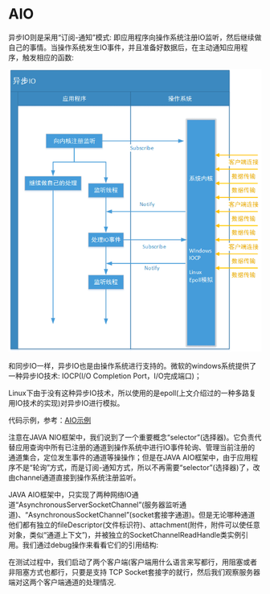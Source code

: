 # AIO

异步IO则是采用“订阅-通知”模式: 即应用程序向操作系统注册IO监听，然后继续做自己的事情。当操作系统发生IO事件，并且准备好数据后，在主动通知应用程序，触发相应的函数:

![](../../image/aio-1.png)

和同步IO一样，异步IO也是由操作系统进行支持的。微软的windows系统提供了一种异步IO技术: IOCP(I/O Completion Port，I/O完成端口)；

Linux下由于没有这种异步IO技术，所以使用的是epoll(上文介绍过的一种多路复用IO技术的实现)对异步IO进行模拟。

代码示例，参考：[AIO示例](../../../src/main/java/com/netease/kafkamigration/kafka/aio)



注意在JAVA NIO框架中，我们说到了一个重要概念“selector”(选择器)。它负责代替应用查询中所有已注册的通道到操作系统中进行IO事件轮询、管理当前注册的通道集合，定位发生事件的通道等操操作；但是在JAVA AIO框架中，由于应用程序不是“轮询”方式，而是订阅-通知方式，所以不再需要“selector”(选择器)了，改由channel通道直接到操作系统注册监听。

JAVA AIO框架中，只实现了两种网络IO通道“AsynchronousServerSocketChannel”(服务器监听通道)、“AsynchronousSocketChannel”(socket套接字通道)。但是无论哪种通道他们都有独立的fileDescriptor(文件标识符)、attachment(附件，附件可以使任意对象，类似“通道上下文”)，并被独立的SocketChannelReadHandle类实例引用。我们通过debug操作来看看它们的引用结构:

在测试过程中，我们启动了两个客户端(客户端用什么语言来写都行，用阻塞或者非阻塞方式也都行，只要是支持 TCP Socket套接字的就行，然后我们观察服务器端对这两个客户端通道的处理情况.
